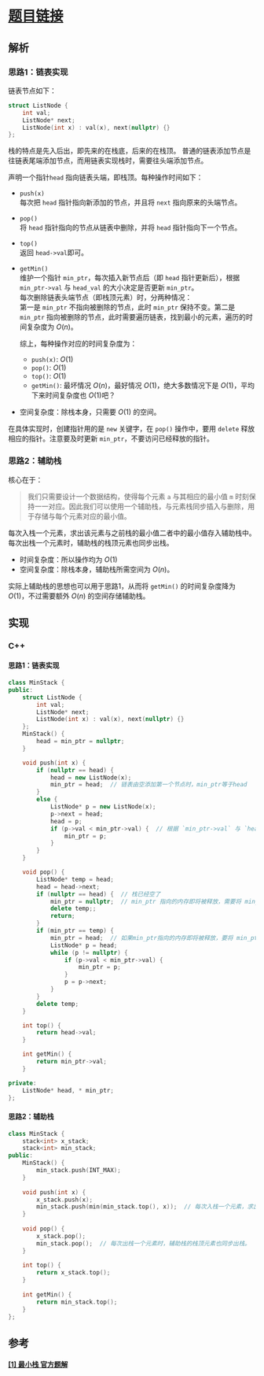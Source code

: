 # [题目链接](https://leetcode-cn.com/problems/min-stack/)

## 解析

### 思路1：链表实现

链表节点如下：
```C++
struct ListNode {
    int val;
    ListNode* next;
    ListNode(int x) : val(x), next(nullptr) {}
};
```

栈的特点是先入后出，即先来的在栈底，后来的在栈顶。
普通的链表添加节点是往链表尾端添加节点，而用链表实现栈时，需要往头端添加节点。

声明一个指针`head` 指向链表头端，即栈顶。每种操作时间如下：

* `push(x)`\
  每次把 `head` 指针指向新添加的节点，并且将 `next` 指向原来的头端节点。
* `pop()`\
  将 `head` 指针指向的节点从链表中删除，并将 `head` 指针指向下一个节点。
* `top()`\
  返回 `head->val`即可。
* `getMin()`\
  维护一个指针 `min_ptr`，每次插入新节点后（即 `head` 指针更新后），根据 `min_ptr->val` 与 `head_val` 的大小决定是否更新 `min_ptr`。\
  每次删除链表头端节点（即栈顶元素）时，分两种情况：\
  第一是 `min_ptr` 不指向被删除的节点，此时 `min_ptr` 保持不变。第二是 `min_ptr` 指向被删除的节点，此时需要遍历链表，找到最小的元素，遍历的时间复杂度为 $O(n)$。

  综上，每种操作对应的时间复杂度为：
  * `push(x)`: $O(1)$
  * `pop()`: $O(1)$
  * `top()`: $O(1)$
  * `getMin()`: 最坏情况 $O(n)$，最好情况 $O(1)$，绝大多数情况下是 $O(1)$，平均下来时间复杂度也 $O(1)$吧？

* 空间复杂度：除栈本身，只需要 $O(1)$ 的空间。

在具体实现时，创建指针用的是 `new` 关键字，在 `pop()` 操作中，要用 `delete` 释放相应的指针。注意要及时更新 `min_ptr`，不要访问已经释放的指针。

### 思路2：辅助栈

核心在于：
> 我们只需要设计一个数据结构，使得每个元素 `a` 与其相应的最小值 `m` 时刻保持一一对应。因此我们可以使用一个辅助栈，与元素栈同步插入与删除，用于存储与每个元素对应的最小值。

每次入栈一个元素，求出该元素与之前栈的最小值二者中的最小值存入辅助栈中。每次出栈一个元素时，辅助栈的栈顶元素也同步出栈。

* 时间复杂度：所以操作均为 $O(1)$
* 空间复杂度：除栈本身，辅助栈所需空间为 $O(n)$。

实际上辅助栈的思想也可以用于思路1，从而将 `getMin()` 的时间复杂度降为 $O(1)$，不过需要额外 $O(n)$ 的空间存储辅助栈。

## 实现

### C++

#### 思路1：链表实现

```C++
class MinStack {
public:
    struct ListNode {
        int val;
        ListNode* next;
        ListNode(int x) : val(x), next(nullptr) {}
    };
    MinStack() {
        head = min_ptr = nullptr;
    }

    void push(int x) {
        if (nullptr == head) {
            head = new ListNode(x);
            min_ptr = head;  // 链表由空添加第一个节点时，min_ptr等于head
        }
        else {
            ListNode* p = new ListNode(x);
            p->next = head;
            head = p;
            if (p->val < min_ptr->val) {  // 根据 `min_ptr->val` 与 `head_val` 的大小决定是否更新 `min_ptr`
                min_ptr = p;
            }
        }
    }

    void pop() {
        ListNode* temp = head;
        head = head->next;
        if (nullptr == head) {  // 栈已经空了
            min_ptr = nullptr;  // min_ptr 指向的内存即将被释放，需要将 min_ptr置为nullptr，实际上不置也可，因为链表由空添加第一个节点时，min_ptr会等于head
            delete temp;;
            return;
        }
        if (min_ptr == temp) {
            min_ptr = head;  // 如果min_ptr指向的内存即将被释放，要将 min_ptr指向有效的内存，然后遍历链表找出最小的元素。
            ListNode* p = head;
            while (p != nullptr) {
                if (p->val < min_ptr->val) {
                    min_ptr = p;
                }
                p = p->next;
            }
        }
        delete temp;
    }

    int top() {
        return head->val;
    }

    int getMin() {
        return min_ptr->val;
    }

private:
    ListNode* head, * min_ptr;
};
```

#### 思路2：辅助栈

```C++
class MinStack {
    stack<int> x_stack;
    stack<int> min_stack;
public:
    MinStack() {
        min_stack.push(INT_MAX);
    }
    
    void push(int x) {
        x_stack.push(x);
        min_stack.push(min(min_stack.top(), x));  // 每次入栈一个元素，求出该元素与之前栈的最小值二者中的最小值存入辅助栈中
    }
    
    void pop() {
        x_stack.pop();
        min_stack.pop();  // 每次出栈一个元素时，辅助栈的栈顶元素也同步出栈。
    }
    
    int top() {
        return x_stack.top();
    }
    
    int getMin() {
        return min_stack.top();
    }
};
```


## 参考

####  [[1] 最小栈 官方题解](https://leetcode-cn.com/problems/min-stack/solution/zui-xiao-zhan-by-leetcode-solution/)